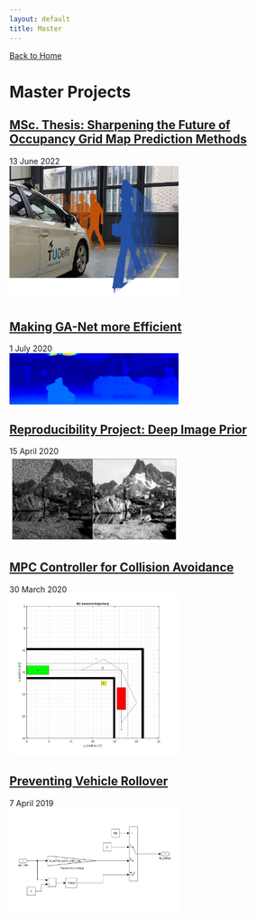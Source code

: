 ```yaml
---
layout: default
title: Master
---
```

[Back to Home](./index.md)
# Master Projects

## [MSc. Thesis: Sharpening the Future of Occupancy Grid Map Prediction Methods](./msthesis.md)
13 June 2022 \
[<img src="/assets/img/motion_prediction.png" alt="ogmpred" width="300"/>](./msthesis.md)

## [Making GA-Net more Efficient](./ganet.md)
1 July 2020 \
[<img src="/assets/img/ganet_res.png" alt="ganet" width="300"/>](./ganet.md)

## [Reproducibility Project: Deep Image Prior](./reproduce.md)
15 April 2020 \
[<img src="/assets/img/reproduced.png" alt="reproduced" width="300"/>](./reproduce.md)

## [MPC Controller for Collision Avoidance](./motionplanning.md)
30 March 2020 \
[<img src="/assets/img/Workspace.jpg" alt="workspace" width="300"/>](./motionplanning.md)

## [Preventing Vehicle Rollover](./vehdynamics.md)
7 April 2019 \
[<img src="/assets/img/Anti_rollbar_simulink.PNG" alt="vehdyn" width="300"/>](./vehdynamics.md)
